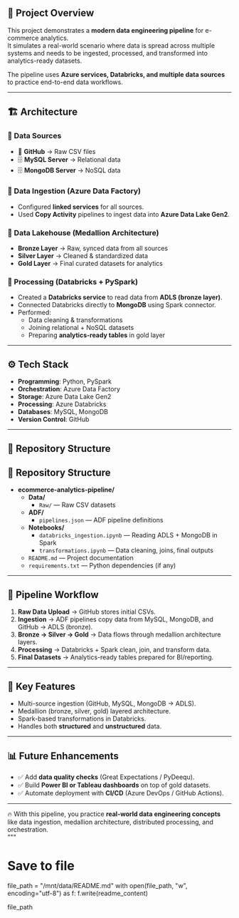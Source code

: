 ## 📌 Project Overview
This project demonstrates a **modern data engineering pipeline** for e-commerce analytics.  
It simulates a real-world scenario where data is spread across multiple systems and needs to be ingested, processed, and transformed into analytics-ready datasets.  

The pipeline uses **Azure services, Databricks, and multiple data sources** to practice end-to-end data workflows.  

---

## 🏗️ Architecture

### 🔹 Data Sources
- 📂 **GitHub** → Raw CSV files  
- 🗄️ **MySQL Server** → Relational data  
- 🗄️ **MongoDB Server** → NoSQL data  

### 🔹 Data Ingestion (Azure Data Factory)
- Configured **linked services** for all sources.  
- Used **Copy Activity** pipelines to ingest data into **Azure Data Lake Gen2**.  

### 🔹 Data Lakehouse (Medallion Architecture)
- **Bronze Layer** → Raw, synced data from all sources  
- **Silver Layer** → Cleaned & standardized data  
- **Gold Layer** → Final curated datasets for analytics  

### 🔹 Processing (Databricks + PySpark)
- Created a **Databricks service** to read data from **ADLS (bronze layer)**.  
- Connected Databricks directly to **MongoDB** using Spark connector.  
- Performed:
  - Data cleaning & transformations  
  - Joining relational + NoSQL datasets  
  - Preparing **analytics-ready tables** in gold layer  

---

## ⚙️ Tech Stack
- **Programming**: Python, PySpark  
- **Orchestration**: Azure Data Factory  
- **Storage**: Azure Data Lake Gen2  
- **Processing**: Azure Databricks  
- **Databases**: MySQL, MongoDB  
- **Version Control**: GitHub  

---

## 📂 Repository Structure
## 📂 Repository Structure

- **ecommerce-analytics-pipeline/**
  - **Data/**
    - `Raw/` — Raw CSV datasets
  - **ADF/**
    - `pipelines.json` — ADF pipeline definitions
  - **Notebooks/**
    - `databricks_ingestion.ipynb` — Reading ADLS + MongoDB in Spark
    - `transformations.ipynb` — Data cleaning, joins, final outputs
  - `README.md` — Project documentation
  - `requirements.txt` — Python dependencies (if any)

---

## 🚀 Pipeline Workflow
1. **Raw Data Upload** → GitHub stores initial CSVs.  
2. **Ingestion** → ADF pipelines copy data from MySQL, MongoDB, and GitHub → ADLS (bronze).  
3. **Bronze → Silver → Gold** → Data flows through medallion architecture layers.  
4. **Processing** → Databricks + Spark clean, join, and transform data.  
5. **Final Datasets** → Analytics-ready tables prepared for BI/reporting.  

---

## 🎯 Key Features
- Multi-source ingestion (GitHub, MySQL, MongoDB → ADLS).  
- Medallion (bronze, silver, gold) layered architecture.  
- Spark-based transformations in Databricks.  
- Handles both **structured** and **unstructured** data.  

---

## 📊 Future Enhancements
- ✅ Add **data quality checks** (Great Expectations / PyDeequ).  
- ✅ Build **Power BI or Tableau dashboards** on top of gold datasets.  
- ✅ Automate deployment with **CI/CD** (Azure DevOps / GitHub Actions).  

---

🔥 With this pipeline, you practice **real-world data engineering concepts** like data ingestion, medallion architecture, distributed processing, and orchestration.  
"""

# Save to file
file_path = "/mnt/data/README.md"
with open(file_path, "w", encoding="utf-8") as f:
    f.write(readme_content)

file_path

